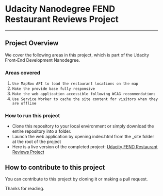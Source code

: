 # Udacity Nanodegree FEND Restaurant Reviews Project

---

## Project Overview

We cover the following areas in this project, which is part of the Udacity Front-End Development Nanodegree.

### Areas covered

1. `Use MapBox API to load the restaurant locations on the map`
2. `Make the provide base fully responsive`
3. `Make the web application accessible following WCAG recommendations`
4. `Use Service Worker to cache the site content for visitors when they are offline`

### How to run this project

- Clone this repository to your local environment or simply download the entire repository into a folder.
- Launch the web application by opening index.html from the _site folder at the root of the project
- Here is a live version of the completed project: [Udacity FEND Restaurant Reviews Project](https://ebitsdev.github.io/udacity-fend-restaurant-review/)

## How to contribute to this project

You can contribute to this project by cloning it or making a pull request.

Thanks for reading.
